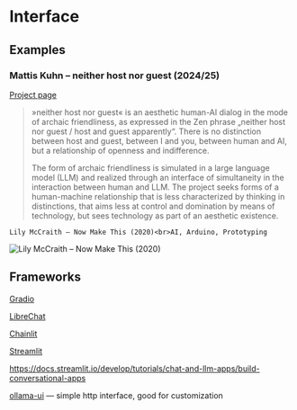 # Interface

## Examples 

### Mattis Kuhn – neither host nor guest (2024/25)

[Project page](https://mattiskuhn.com/neither-host-nor-guest-performance/)

> »neither host nor guest« is an aesthetic human-AI dialog in the mode of archaic friendliness, as expressed in the Zen phrase „neither host nor guest / host and guest apparently“. There is no distinction between host and guest, between I and you, between human and AI, but a relationship of openness and indifference.
>
> The form of archaic friendliness is simulated in a large language model (LLM) and realized through an interface of simultaneity in the interaction between human and LLM. The project seeks forms of a human-machine relationship that is less characterized by thinking in distinctions, that aims less at control and domination by means of technology, but sees technology as part of an aesthetic existence. 

```{margin}
Lily McCraith – Now Make This (2020)<br>AI, Arduino, Prototyping

```
![Lily McCraith – Now Make This (2020)](img/LilyMcCraith_Now-Make-This_1.jpg)


## Frameworks

[Gradio](https://www.gradio.app)

[LibreChat](https://www.librechat.ai/)

[Chainlit](https://chainlit.io/)

[Streamlit](https://streamlit.io)

https://docs.streamlit.io/develop/tutorials/chat-and-llm-apps/build-conversational-apps

[ollama-ui](https://github.com/ollama-ui/ollama-ui) — simple http interface, good for customization